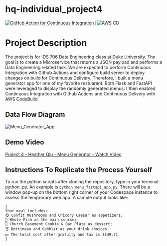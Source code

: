 # hq-individual_project4

[![GitHub Action for Continuous Integration](https://github.com/nogibjj/hq-individual_project4/actions/workflows/main.yml/badge.svg)](https://github.com/nogibjj/hq-individual_project4/actions/workflows/main.yml) [![AWS CD](https://codebuild.us-east-1.amazonaws.com/badges?uuid=eyJlbmNyeXB0ZWREYXRhIjoiZzhJYWszcEZKYTJ0aEIwZEh0UU1uSmprdXZrWnNYQ3pLcE5QeEtxcWRZSmQ4ZDRWWFRJTWdTczVYOWxzQ0IvTTRHU2RSQkhjWVBXQTA2d2ZSTXZnTld3PSIsIml2UGFyYW1ldGVyU3BlYyI6IjlMVXI1Z3pTNENLZlN2cVEiLCJtYXRlcmlhbFNldFNlcmlhbCI6MX0%3D&branch=main)

# Project Description

The project is for IDS 706 Data Engineering class at Duke University. The goal is to create a Microservice that returns a JSON payload and performs a Data Engineering related task. We are expected to perform Continuous Integration with Github Actions and configure build server to deploy changes on build for Continuous Delivery. Therefore, I built a menu generator app for one of my favorite restuarant. Both Flask and FastAPI were leveraged to display the randomly generated menus. I then enabled Continuous Integration with Github Actions and Continuous Delivery with AWS CodeBuild.


## Data Flow Diagram
![Menu_Generator_App](https://user-images.githubusercontent.com/105904149/203687956-bc3ba66d-4111-4f24-bff1-3daf30512131.png)


## Demo Video
[Project 4 - Heather Qiu - Menu Generator - Watch Video]()


## Instructions To Replicate the Process Yourself
To run the python scripts after cloning the repository, type in your terminal: python <filename>.py. An example is `python menu_fastapi_app.py`. There will be a window pop-up on the bottom right corner of your Codespace instance to assess the temprorary web app. A sample output looks like:
```
{
Your meal includes: 
😋 Confit Mushrooms and Chicory Caesar as appetizers; 
🍕 Whole Fish as the main course; 
🍨 Church Basement Cookie & Bar Plate as dessert; 
🍸 Bottineau and Cobbler as your drink choices. 
💵 The total cost after gratuity and tax is $149.71.
}
```
